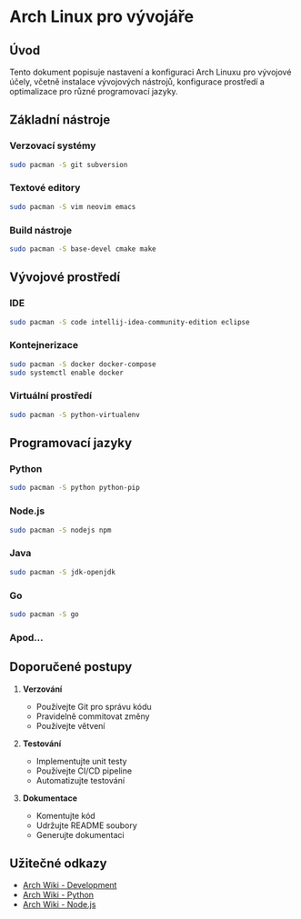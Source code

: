 # Arch Linux pro vývojáře

## Úvod
Tento dokument popisuje nastavení a konfiguraci Arch Linuxu pro vývojové účely, včetně instalace vývojových nástrojů, konfigurace prostředí a optimalizace pro různé programovací jazyky.

## Základní nástroje

### Verzovací systémy
```bash
sudo pacman -S git subversion
```

### Textové editory
```bash
sudo pacman -S vim neovim emacs
```

### Build nástroje
```bash
sudo pacman -S base-devel cmake make
```

## Vývojové prostředí

### IDE
```bash
sudo pacman -S code intellij-idea-community-edition eclipse
```

### Kontejnerizace
```bash
sudo pacman -S docker docker-compose
sudo systemctl enable docker
```

### Virtuální prostředí
```bash
sudo pacman -S python-virtualenv
```

## Programovací jazyky

### Python
```bash
sudo pacman -S python python-pip
```

### Node.js
```bash
sudo pacman -S nodejs npm
```

### Java
```bash
sudo pacman -S jdk-openjdk
```

### Go
```bash
sudo pacman -S go
```

### Apod...

## Doporučené postupy

1. **Verzování**
   - Používejte Git pro správu kódu
   - Pravidelně commitovat změny
   - Používejte větvení

2. **Testování**
   - Implementujte unit testy
   - Používejte CI/CD pipeline
   - Automatizujte testování

3. **Dokumentace**
   - Komentujte kód
   - Udržujte README soubory
   - Generujte dokumentaci

## Užitečné odkazy
- [Arch Wiki - Development](https://wiki.archlinux.org/title/Development)
- [Arch Wiki - Python](https://wiki.archlinux.org/title/Python)
- [Arch Wiki - Node.js](https://wiki.archlinux.org/title/Node.js) 